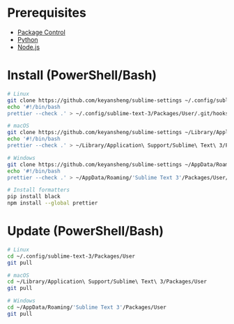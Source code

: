 # Prerequisites

- [Package Control](https://packagecontrol.io/installation)
- [Python](https://www.python.org/downloads/)
- [Node.js](https://nodejs.org/en/download/)

# Install (PowerShell/Bash)

```bash
# Linux
git clone https://github.com/keyansheng/sublime-settings ~/.config/sublime-text-3/Packages/User
echo '#!/bin/bash
prettier --check .' > ~/.config/sublime-text-3/Packages/User/.git/hooks/pre-commit

# macOS
git clone https://github.com/keyansheng/sublime-settings ~/Library/Application\ Support/Sublime\ Text\ 3/Packages/User
echo '#!/bin/bash
prettier --check .' > ~/Library/Application\ Support/Sublime\ Text\ 3/Packages/User/.git/hooks/pre-commit

# Windows
git clone https://github.com/keyansheng/sublime-settings ~/AppData/Roaming/'Sublime Text 3'/Packages/User
echo '#!/bin/bash
prettier --check .' > ~/AppData/Roaming/'Sublime Text 3'/Packages/User/.git/hooks/pre-commit

# Install formatters
pip install black
npm install --global prettier
```

# Update (PowerShell/Bash)

```bash
# Linux
cd ~/.config/sublime-text-3/Packages/User
git pull

# macOS
cd ~/Library/Application\ Support/Sublime\ Text\ 3/Packages/User
git pull

# Windows
cd ~/AppData/Roaming/'Sublime Text 3'/Packages/User
git pull
```
